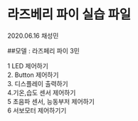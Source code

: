 # 라즈베리 파이 실습 파일


2020.06.16
채성민

##모델 : 라즈페리 파이 3민

1 LED  제어하기 <br>
2. Button 제어하기<br>
3. 디스플레이 출력하기<br>
4.기온,습도 센서 제어하기<br>
5 초음파 센서, 능동부저 제어하기<br>
6 서보모터 제어하기기<br>


